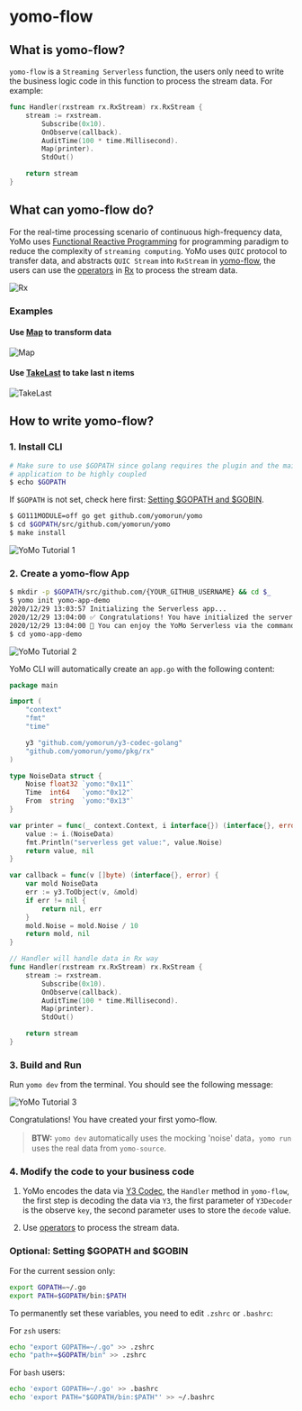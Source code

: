 # yomo-flow

## What is yomo-flow?

`yomo-flow` is a `Streaming Serverless` function, the users only need to write the business logic code in this function to process the stream data.
For example:

```go
func Handler(rxstream rx.RxStream) rx.RxStream {
	stream := rxstream.
		Subscribe(0x10).
		OnObserve(callback).
		AuditTime(100 * time.Millisecond).
		Map(printer).
		StdOut()

	return stream
}
```

## What can yomo-flow do?

For the real-time processing scenario of continuous high-frequency data, YoMo uses [Functional Reactive Programming](https://en.wikipedia.org/wiki/Functional_reactive_programming) for programming paradigm to reduce the complexity of `streaming computing`. YoMo uses `QUIC` protocol to transfer data, and abstracts `QUIC Stream` into `RxStream` in [yomo-flow](/flow), the users can use the [operators](/rx#supported-operators-in-rxstream) in [Rx](/rx) to process the stream data.

![Rx](/flow/rx.png)

### Examples

#### Use [Map](http://reactivex.io/documentation/operators/map.html) to transform data

![Map](/flow/map.png)

#### Use [TakeLast](http://reactivex.io/documentation/operators/takelast.html) to take last n items

![TakeLast](/flow/takeLast.png)

## How to write yomo-flow?

### 1. Install CLI

```bash
# Make sure to use $GOPATH since golang requires the plugin and the main
# application to be highly coupled
$ echo $GOPATH
```

If `$GOPATH` is not set, check here first: [Setting $GOPATH and $GOBIN](#optional-set-gopath-and-gobin).

```bash
$ GO111MODULE=off go get github.com/yomorun/yomo
$ cd $GOPATH/src/github.com/yomorun/yomo
$ make install
```

![YoMo Tutorial 1](/tutorial-1.png)

### 2. Create a yomo-flow App

```bash
$ mkdir -p $GOPATH/src/github.com/{YOUR_GITHUB_USERNAME} && cd $_
$ yomo init yomo-app-demo
2020/12/29 13:03:57 Initializing the Serverless app...
2020/12/29 13:04:00 ✅ Congratulations! You have initialized the serverless app successfully.
2020/12/29 13:04:00 🎉 You can enjoy the YoMo Serverless via the command: yomo dev
$ cd yomo-app-demo
```

![YoMo Tutorial 2](/tutorial-2.png)

YoMo CLI will automatically create an `app.go` with the following content:

```go
package main

import (
	"context"
	"fmt"
	"time"

	y3 "github.com/yomorun/y3-codec-golang"
	"github.com/yomorun/yomo/pkg/rx"
)

type NoiseData struct {
	Noise float32 `yomo:"0x11"`
	Time  int64   `yomo:"0x12"`
	From  string  `yomo:"0x13"`
}

var printer = func(_ context.Context, i interface{}) (interface{}, error) {
	value := i.(NoiseData)
	fmt.Println("serverless get value:", value.Noise)
	return value, nil
}

var callback = func(v []byte) (interface{}, error) {
	var mold NoiseData
	err := y3.ToObject(v, &mold)
	if err != nil {
		return nil, err
	}
	mold.Noise = mold.Noise / 10
	return mold, nil
}

// Handler will handle data in Rx way
func Handler(rxstream rx.RxStream) rx.RxStream {
	stream := rxstream.
		Subscribe(0x10).
		OnObserve(callback).
		AuditTime(100 * time.Millisecond).
		Map(printer).
		StdOut()

	return stream
}
```

### 3. Build and Run

Run `yomo dev` from the terminal. You should see the following message:

![YoMo Tutorial 3](/tutorial-3.png)

Congratulations! You have created your first yomo-flow.

> **BTW:** `yomo dev` automatically uses the mocking 'noise' data，`yomo run` uses the real data from `yomo-source`.

### 4. Modify the code to your business code

1) YoMo encodes the data via [Y3 Codec](https://github.com/yomorun/y3-codec-golang), the `Handler` method in `yomo-flow`, the first step is decoding the data via `Y3`, the first parameter of `Y3Decoder` is the observe `key`, the second parameter uses to store the `decode` value.

2) Use [operators](http://reactivex.io/documentation/operators.html) to process the stream data.

### Optional: Setting $GOPATH and $GOBIN

For the current session only:

```bash
export GOPATH=~/.go
export PATH=$GOPATH/bin:$PATH
```

To permanently set these variables, you need to edit `.zshrc` or `.bashrc`:

For `zsh` users:

```bash
echo "export GOPATH=~/.go" >> .zshrc
echo "path+=$GOPATH/bin" >> .zshrc
```

For `bash` users:

```bash
echo 'export GOPATH=~/.go' >> .bashrc
echo 'export PATH="$GOPATH/bin:$PATH"' >> ~/.bashrc
```
